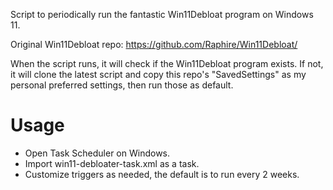 Script to periodically run the fantastic Win11Debloat program on Windows 11.

Original Win11Debloat repo: https://github.com/Raphire/Win11Debloat/

When the script runs, it will check if the Win11Debloat program exists.
If not, it will clone the latest script and copy this repo's "SavedSettings"
as my personal preferred settings, then run those as default.

# Usage

- Open Task Scheduler on Windows.
- Import win11-debloater-task.xml as a task.
- Customize triggers as needed, the default is to run every 2 weeks.

